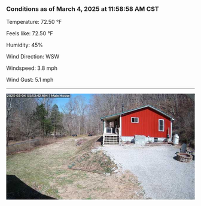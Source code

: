 ### Conditions as of March 4, 2025 at 11:58:58 AM CST 

Temperature: 72.50 &deg;F

Feels like: 72.50 &deg;F

Humidity: 45%

Wind Direction: WSW

Windspeed: 3.8 mph

Wind Gust: 5.1 mph

---

<img src="./images/latest.jpeg"/>

